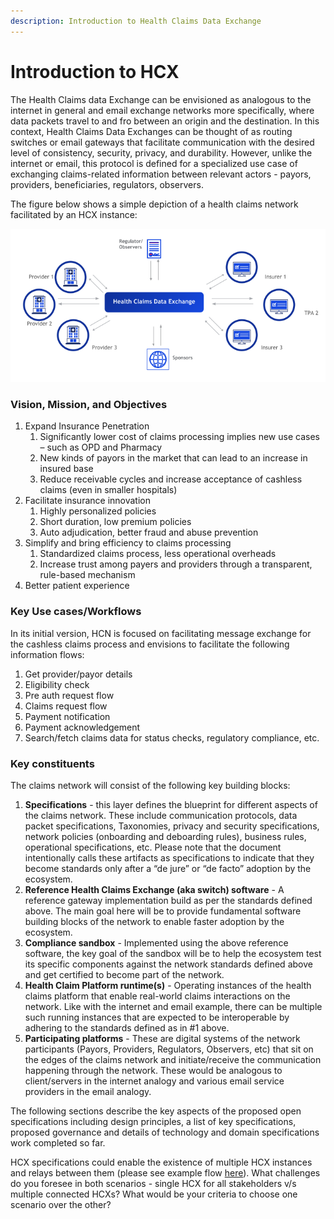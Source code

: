 ```yaml
---
description: Introduction to Health Claims Data Exchange
---
```


# Introduction to HCX

The Health Claims data Exchange can be envisioned as analogous to the internet in general and email exchange networks more specifically, where data packets travel to and fro between an origin and the destination. In this context, Health Claims Data Exchanges can be thought of as routing switches or email gateways that facilitate communication with the desired level of consistency, security, privacy, and durability. However, unlike the internet or email, this protocol is defined for a specialized use case of exchanging claims-related information between relevant actors - payors, providers, beneficiaries, regulators, observers.

The figure below shows a simple depiction of a health claims network facilitated by an HCX instance:

![](<.gitbook/assets/HCX Diagram-2.png>)

### Vision, Mission, and Objectives

1. Expand Insurance Penetration
   1. Significantly lower cost of claims processing implies new use cases – such as OPD and Pharmacy
   2. New kinds of payors in the market that can lead to an increase in insured base
   3. Reduce receivable cycles and increase acceptance of cashless claims (even in smaller hospitals)
2. Facilitate insurance innovation
   1. Highly personalized policies
   2. Short duration, low premium policies
   3. Auto adjudication, better fraud and abuse prevention
3. Simplify and bring efficiency to claims processing
   1. Standardized claims process, less operational overheads
   2. Increase trust among payers and providers through a transparent, rule-based mechanism
4. Better patient experience

### Key Use cases/Workflows

In its initial version, HCN is focused on facilitating message exchange for the cashless claims process and envisions to facilitate the following information flows:

1. Get provider/payor details
2. Eligibility check
3. Pre auth request flow
4. Claims request flow
5. Payment notification
6. Payment acknowledgement
7. Search/fetch claims data for status checks, regulatory compliance, etc.

### Key constituents

The claims network will consist of the following key building blocks:

1. **Specifications** - this layer defines the blueprint for different aspects of the claims network. These include communication protocols, data packet specifications, Taxonomies, privacy and security specifications, network policies (onboarding and deboarding rules), business rules, operational specifications, etc. Please note that the document intentionally calls these artifacts as specifications to indicate that they become standards only after a “de jure” or “de facto” adoption by the ecosystem.
2. **Reference Health Claims Exchange (aka switch) software** - A reference gateway implementation build as per the standards defined above. The main goal here will be to provide fundamental software building blocks of the network to enable faster adoption by the ecosystem.
3. **Compliance sandbox** - Implemented using the above reference software, the key goal of the sandbox will be to help the ecosystem test its specific components against the network standards defined above and get certified to become part of the network.
4. **Health Claim Platform runtime(s)** - Operating instances of the health claims platform that enable real-world claims interactions on the network. Like with the internet and email example, there can be multiple such running instances that are expected to be interoperable by adhering to the standards defined as in #1 above.
5. **Participating platforms** - These are digital systems of the network participants (Payors, Providers, Regulators, Observers, etc) that sit on the edges of the claims network and initiate/receive the communication happening through the network. These would be analogous to client/servers in the internet analogy and various email service providers in the email analogy.

The following sections describe the key aspects of the proposed open specifications including design principles, a list of key specifications, proposed governance and details of technology and domain specifications work completed so far.

HCX specifications could enable the existence of multiple HCX instances and relays between them (please see example flow [here](broken-reference)). What challenges do you foresee in both scenarios - single HCX for all stakeholders v/s multiple connected HCXs? What would be your criteria to choose one scenario over the other?
